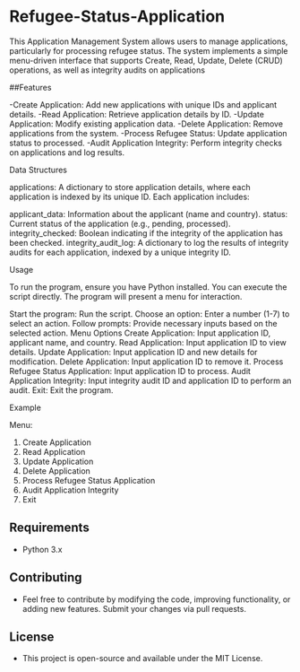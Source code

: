 # Refugee-Status-Application
This Application Management System allows users to manage applications, particularly for processing refugee status. 
The system implements a simple menu-driven interface that supports Create, Read, Update, Delete (CRUD) operations, as well as integrity audits on applications

##Features

-Create Application: Add new applications with unique IDs and applicant details. -Read Application: Retrieve application details by ID. -Update Application: Modify existing application data. -Delete Application: Remove applications from the system. -Process Refugee Status: Update application status to processed. -Audit Application Integrity: Perform integrity checks on applications and log results.

Data Structures

applications: A dictionary to store application details, where each application is indexed by its unique ID. Each application includes:

applicant_data: Information about the applicant (name and country).
status: Current status of the application (e.g., pending, processed).
integrity_checked: Boolean indicating if the integrity of the application has been checked.
integrity_audit_log: A dictionary to log the results of integrity audits for each application, indexed by a unique integrity ID.

Usage

To run the program, ensure you have Python installed. You can execute the script directly. The program will present a menu for interaction.

Start the program: Run the script.
Choose an option: Enter a number (1-7) to select an action.
Follow prompts: Provide necessary inputs based on the selected action.
Menu Options
Create Application: Input application ID, applicant name, and country.
Read Application: Input application ID to view details.
Update Application: Input application ID and new details for modification.
Delete Application: Input application ID to remove it.
Process Refugee Status Application: Input application ID to process.
Audit Application Integrity: Input integrity audit ID and application ID to perform an audit.
Exit: Exit the program.

Example

Menu:

1. Create Application
2. Read Application
3. Update Application
4. Delete Application
5. Process Refugee Status Application
6. Audit Application Integrity
7. Exit

## Requirements
- Python 3.x

## Contributing
- Feel free to contribute by modifying the code, improving functionality, or adding new features. Submit your changes via pull requests.

## License
- This project is open-source and available under the MIT License.
 
